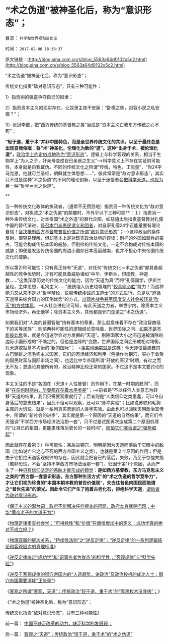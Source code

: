 # “术之伪道”被神圣化后，称为“意识形态”；

目录： `科学和世界观和进化论` 

时间： `2017-02-06 18:39:37` 

原文链接：[http://blog.sina.com.cn/s/blog_5563a64d0102x5c2.html](http://blog.sina.com.cn/s/blog_5563a64d0102x5c2.html)

“术之伪道”被神圣化后，称为“意识形态”；

传统文化指责“敌对意识形态”，只有三种可能性：

1）指责别的强盗争夺自已的奴隶；

2）指责资本主义的现实存在，让奴隶主夜不安寐：“卧榻之侧，岂容小民之私安寝？”；

3）张冠李戴，把“西方传统的基督教之类”当成是“资本主义亡我东方传统之心不死”；

**“轻于道，重于术”并非中国特色，而是全世界传统文化的共识。以至于最终总是出现自我催眠：将“术”神圣化，伦理化为新的“道”。这种“出身于术，被伦理化道”，**[政治学上约定俗成地称为“意识形态](../../../2010/8/20/意识形态口水学论文集.md)”。逻辑上与科学客观的关系，相当于生物学上“为人之子，奸亲母变成自已亲爸之生父”——>科学意义上不存在实证的可能性，本身就是自我证伪。不同的传统文化之所谓“传统，特色，正能量”，“你24字马克思，他就可兰圣经，朝鲜就主体思想……”，彼此常常是“敌对意识形态”，其实只不过是这种“术之伪道”的不同的理论创新，以至于迷信者会[把科学天道，也视为另一种“哲学＝术之伪道](../../../2016/9/25/为什么“科学先验”“能知过去与末来”和“真实的现代”？.md)”。

**

当一种传统文化政体的执政者，（通常不无慌恐地）指责另一种传统文化为“敌对意识形态”，对执政之“术之伪道”的颠覆时，不外乎以下三种可能**：１）指责另一种外来传统文化，对本帝国“术之外道”的替代企图，如慈禧太后指责基督教对孔儒中国的替代渐进，[号召本门派愚民谓义和团者](../../../2012/9/22/义和团的五四精神残害的恐怕只能是同胞.md)，对自家孔儒24字正能量要有理论自信！[坚决抵制西方基督教普世价值之所谓“敌对意识形态](../../../2014/12/10/新自由主义和自由主义，自然法和普通法，互为敌对意识形态.md)”；——>这种政治的条件反射，很容易理解，但却基本上是对现实政治处境的误读：别样的外国如骑兵的蒙古，可能会构成传统本国的威胁，但别样的传统文化，一定不会构成对传统本国的威胁；即便是发达传统帝国的周边小国如日本高丽越南，也并不担心中央帝国传统文化的威胁。

所以第2)种可能性：只有真正持有“天道”，对任何“传统文化＝术之伪道”都具备超越性的竞争优势时，才有可能具备威胁诸如“中华，伊斯兰，印度教，神道教……”这类深厚历史的传统文化的能力，因为“天道为真”而将“孔儒国学，伊斯兰圣经，主体思想，毛狗主义……”统统埋入历史垃圾堆的“[较真则必胜](http://darthvad.blog.163.com/blog/static/53399470201691791938463/)”能力！而这种能力又从来不是以“哲学辩论，说服传统虔诚的卫道士”的方式进行，总是以“遵循天道带来综合国力的压倒优势”的方式，[以鸦片战争甚至印度安人社会被轻易“吹灭”的方式体现](../../../2015/7/3/美国灭绝的不是印第安人，被“灭而绝”的是印第安人的传统文化.md)。——>从社会进化论可知，有此天道之力者，举世宇内，除资本主义市场经济外，再无他学；除资本主义外，其他都是邪门歪道之“术之伪道”。

如果我们对“人类的普遍智能”持有基本的尊重，那么就意味着不存在“政治智商低下的劣等民族”；则前两种可能性的逻辑结论意味着，世界国际之间，[如果不是不能彼此危](../../../2011/8/12/中国不是大国吗？.md)害，就是会迅速学会对方发掘的“天道”。剔除国家大小之间迅速被消除的边际小国形成的“不确定的，但也是边缘的”变数，世界国际之间会形成相对均衡，对天道挖掘基本均衡的“新的国际”；——>[事实也确实就是这样](../../../2016/7/22/综论：自然秩序之“威斯特法利亚－雅尔塔体系”.md)！今天即便最愚蠢的古巴朝鲜之流毛狗主义国家，它们的市场经济和利用（包括作为钢穴，买办于敛聚的国民财富与国际市场之间），也远比中华帝国所谓“开放的唐汉”时期，有过之而无不及；更遑论其他所有的，政治精神比较正常的国家。不过这不是本文要讨论的现象。

本文关注的不是“各国在（天道＋人性普智）的作用下，在某一时期的趋同”，而是“[在任何时期内，毕竟都存在着水平参差](../../../2011/8/13/中国在世界上相对民主和开明.md)”；——>前者是“不以任何人类意志为转移”天道的结果，我们只需要观察就行了；后者则是“人类信仰之类愚蠢，可以令自身落后的意志结果”，因此不但可以观察，还可以“脉冲实验”；比如说苏联和毛狗主席的大饥荒，就是一系列真实悲剧的人类学实验。由此也可以回味天朝政治宣传中，所谓的“新社会的进步”，其实就是第一个原因的“天道的自然结果”，而它们今天强调“不学西方市场经济法治那一套”，只不过是试图再次造成第二个原因机理的“让自已的祖国，更能愚昧落后更长的一段时间”，[那怕它们喉舌谓之“强势崛起](../../../2013/11/13/宇宙真理强势崛起一年多，地狱法则的英明投机！.md)”！

因此就存在着第３）种可能性：某后进钢穴，明明是因为天道而落后于它眼中的敌国（比如说亡它之心不死的西方帝国主义之类），也就是第２个原因的作用；但是由于它拒绝天道客观规律的存在，因此就会把自已的落后，失败，乃至于惊惶失措（若非恐慌，不会“坚持不学西方市场法治那一套”），归因于第1)个原因，从而产生了一种[只有信仰坚定的愚昧才能形成的错觉](../../../2016/5/2/基督教令到进步主义，成为西方最广泛的意识形态.md)：**是如西方基督教，东方马克思主义之类的“西方那一套意识形态，东方那种生活方式”的“术之伪道的哲学竞争力”，才让它们视为珍贵的“本国本朝本教的普世价值观”，失去往昔鱼肉国民而能谓之“普世先进”的荣光。因此令它们产生了抱着古老化石，拒绝科学天道**，[谓后者为敌对意识形态](../../../2015/5/29/个人主义的社会科学知识，传统社会的敌对意识形态.md)。

《[保守主义的潜台词：政府不能解决任何根本的问题，政府本身就是问题；中华“黄帝老子的大道无为”](../../../2017/1/29/特朗普若持保守主义的真实支持，与进步群众的普遍反对.md)》

《[物理定律审查社会学：“可持续性”和“价值”在熵恒增加中的定义；成功学真的绝对不成立吗？](../../../2017/1/31/物理审查社会学：“可持续性”和“价值”的物理定义；.md)》

《[物理容器的层次关系，“持续性法则”之“逆反定律”；“逆反定律”的一系列逻辑结论和客观层次的真理标准](../../../2017/2/1/物理容器的层次关系，“持续性法则”之“逆反定律”.md)》

《[逆反定律鉴定“成功学”和“识事务者为俊杰”的科学性；“客观规律”与“科学先验”](../../../2017/2/2/鉴定“成功学”和“识事务者为俊杰”的科学性.md)》

《[逆反于客观规律的钢穴帝国内的“人造趋势，讲政治”及政治投机的成功人士；钢穴帝国需要消耗“正能量”](../../../2017/2/3/逆反定理鉴定“天道无为,小政府”vs“进步主义，讲政治”.md)》

《[客观之所谓“客观，天道”；传统政治“轻于道，重于术”的“厚黑权术没底线”；](../../../2017/2/4/客观之“天道”；传统政治“轻于道，重于术”的“术之伪道”.md)》

《“术之伪道”被神圣化后，称为“意识形态”；

传统文化指责“敌对意识形态”，只有三种可能性》

前一篇： [中国不缺乏改革的动力，缺乏科学的发展观；](../../../2017/2/6/中国不缺乏改革的动力，缺乏科学的发展观；.md)

后一篇： [客观之“天道”；传统政治“轻于道，重于术”的“术之伪道”](../../../2017/2/4/客观之“天道”；传统政治“轻于道，重于术”的“术之伪道”.md)

